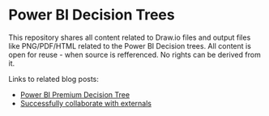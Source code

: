 # Power BI Decision Trees

This repository shares all content related to Draw.io files and output files like PNG/PDF/HTML related to the Power BI Decision trees. All content is open for reuse - when source is refferenced. No rights can be derived from it.

Links to related blog posts:
- [Power BI Premium Decision Tree](https://data-marc.com/2021/09/23/do-i-need-power-bi-premium/)
- [Successfully collaborate with externals](https://data-marc.com/2023/03/23/successfully-collaborate-with-externals-in-power-bi/) 
